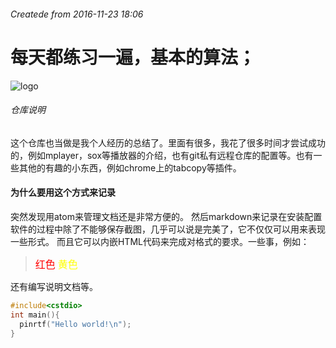 ###### Createde from	2016-11-23 18:06
#	每天都练习一遍，基本的算法；
![logo](https://avatars0.githubusercontent.com/u/20290277?v=3&u=14d24bd330b690f6529e547fc823ae5a620a4ae1&s=400)
###### 仓库说明
这个仓库也当做是我个人经历的总结了。里面有很多，我花了很多时间才尝试成功的，例如mplayer，sox等播放器的介绍，也有git私有远程仓库的配置等。也有一些其他的有趣的小东西，例如chrome上的tabcopy等插件。
#### 为什么要用这个方式来记录
突然发现用atom来管理文档还是非常方便的。
然后markdown来记录在安装配置软件的过程中除了不能够保存截图，几乎可以说是完美了，它不仅仅可以用来表现一些形式。
而且它可以内嵌HTML代码来完成对格式的要求。一些事，例如：
> <font color = red size = 3px>红色</font>
<font color = yellow size = 3px>黄色</font>

还有编写说明文档等。
```c++
#include<cstdio>
int main(){
  pinrtf("Hello world!\n");
}
```


